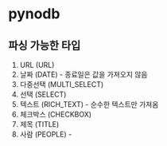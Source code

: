 # pynodb

## 파싱 가능한 타입
1. URL (URL) 
2. 날짜 (DATE) - 종료일은 값을 가져오지 않음
3. 다중선택 (MULTI_SELECT)
4. 선택 (SELECT)
5. 텍스트 (RICH_TEXT) - 순수한 텍스트만 가져옴
6. 체크박스 (CHECKBOX)
7. 제목 (TITLE)
8. 사람 (PEOPLE) - 

